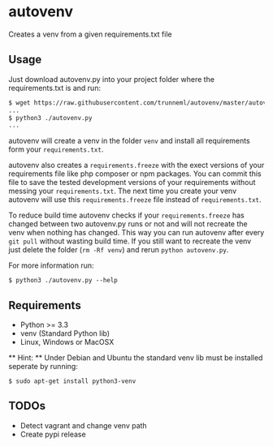 # autovenv
Creates a venv from a given requirements.txt file

## Usage
Just download autovenv.py into your project folder where the requirements.txt is and run:

```sh
$ wget https://raw.githubusercontent.com/trunneml/autovenv/master/autovenv.py
...
$ python3 ./autovenv.py
...
```

autovenv will create a venv in the folder `venv` and install all requirements form your `requirements.txt`.

autovenv also creates a `requirements.freeze` with the exect versions of your requirements file like php composer or npm packages. You can commit this file to save the tested development versions of your requirements without messing your `requirements.txt`.
The next time you create your venv autovenv will use this `requirements.freeze` file instead of `requirements.txt`.

To reduce build time autovenv checks if your `requirements.freeze` has changed between two autovenv.py runs or not and will not recreate the venv when nothing has changed. This way you can run autovenv after every `git pull` without wasting build time. If you still want to recreate the venv just delete the folder (`rm -Rf venv`) and rerun `python autovenv.py`.

For more information run:

```
$ python3 ./autovenv.py --help
```

## Requirements

* Python >= 3.3
* venv (Standard Python lib)
* Linux, Windows or MacOSX

** Hint: ** Under Debian and Ubuntu the standard venv lib must be installed seperate by running:

```
$ sudo apt-get install python3-venv
```

## TODOs

* Detect vagrant and change venv path
* Create pypi release
